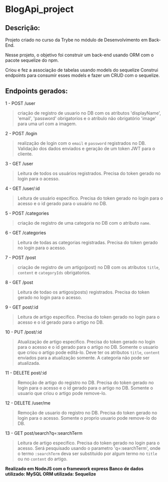 # BlogApi_project

## Descrição:

Projeto criado no curso da Trybe no módulo de Desenvolvimento em Back-End.

Nesse projeto, o objetivo foi construir um back-end usando ORM com o pacote sequelize do npm.

Criou e fez a associação de tabelas usando models do sequelize
Construi endpoints para consumir esses models e fazer um CRUD com o sequelize.

## Endpoints gerados:
1 - POST /user
 >criação de registro de usuario no DB com os atributos 'displayName', 'email', 'password' obrigatorios e o atribulo não obrigatório 'image' para uma url com a imagem.

2 - POST /login
 >realização de login com o `email` e `password` registrados no DB. Validação dos dados enviados e geração de um token JWT para o cliente.
  
3 - GET /user
 >Leitura de todos os usuários registrados. Precisa do token gerado no login para o acesso.
  
4 - GET /user/:id
 >Leitura de usuário especifico. Precisa do token gerado no login para o acesso e o id gerado para o usuário no DB.

5 - POST /categories
 >criação de registro de uma categoria no DB com o atributo `name`.
  
6 - GET /categories
 >Leitura de todas as categorias registradas. Precisa do token gerado no login para o acesso.
  
7 - POST /post
  >criação de registro de um artigo(post) no DB com os atributos `title`, `content` e `categoryIds` obrigatorios.

8 - GET /post
  >Leitura de todao os artigos(posts) registrados. Precisa do token gerado no login para o acesso.
  
9 - GET post/:id
 >Leitura de artigo especifico. Precisa do token gerado no login para o acesso e o id gerado para o artigo no DB.
  
10 - PUT /post/:id
 >Atualização de artigo especifico. Precisa do token gerado no login para o acesso e o id gerado para o artigo no DB. Somente o usuario que criou o artigo pode editá-lo. Deve ter os atributos `title`, `content` enviados para a atualização somente. A categoria não pode ser atualizada. 

11 - DELETE post/:id
 >Remoção de artigo do registro no DB. Precisa do token gerado no login para o acesso e o id gerado para o artigo no DB. Somente o usuario que criou o artigo pode remove-lo.
  
12 - DELETE /user/me
  >Remoção de usuario do registro no DB. Precisa do token gerado no login para o acesso. Somente o proprio usuario pode remove-lo do DB.
   
13 - GET post/search?q=:searchTerm
 >Leitura de artigo especifico. Precisa do token gerado no login para o acesso. Será pesquisado usando o parametro 'q=:searchTerm', onde o termo `:searchTerm` deva ser substituido por algum termo no `title` ou no `content` do artigo.
  
 **Realizado em NodeJS com o framework express
 Banco de dados utilizado: MySQL
 ORM utilizada: Sequelize**

